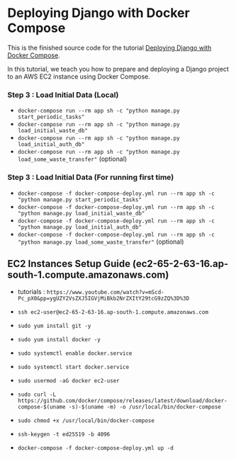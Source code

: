 # Deploying Django with Docker Compose

This is the finished source code for the tutorial [Deploying Django with Docker Compose](https://londonappdeveloper.com/deploying-django-with-docker-compose/).

In this tutorial, we teach you how to prepare and deploying a Django project to an AWS EC2 instance using Docker Compose.

### Step 3 : Load Initial Data (Local)

- `docker-compose run --rm app sh -c "python manage.py start_periodic_tasks"`
- `docker-compose run --rm app sh -c "python manage.py load_initial_waste_db"`
- `docker-compose run --rm app sh -c "python manage.py load_initial_auth_db"`
- `docker-compose run --rm app sh -c "python manage.py load_some_waste_transfer"` (optional)

### Step 3 : Load Initial Data (For running first time)

- `docker-compose -f docker-compose-deploy.yml run --rm app sh -c "python manage.py start_periodic_tasks"`
- `docker-compose -f docker-compose-deploy.yml run --rm app sh -c "python manage.py load_initial_waste_db"`
- `docker-compose -f docker-compose-deploy.yml run --rm app sh -c "python manage.py load_initial_auth_db"`
- `docker-compose -f docker-compose-deploy.yml run --rm app sh -c "python manage.py load_some_waste_transfer"` (optional)

## EC2 Instances Setup Guide (ec2-65-2-63-16.ap-south-1.compute.amazonaws.com)

- tutorials : `https://www.youtube.com/watch?v=mScd-Pc_pX0&pp=ygUZY2VsZXJ5IGVjMiBkb2NrZXItY29tcG9zZQ%3D%3D`
- `ssh ec2-user@ec2-65-2-63-16.ap-south-1.compute.amazonaws.com`

- `sudo yum install git -y`
- `sudo yum install docker -y`
- `sudo systemctl enable docker.service`
- `sudo systemctl start docker.service`
- `sudo usermod -aG docker ec2-user`
- `sudo curl -L https://github.com/docker/compose/releases/latest/download/docker-compose-$(uname -s)-$(uname -m) -o /usr/local/bin/docker-compose`
- `sudo chmod +x /usr/local/bin/docker-compose`
- `ssh-keygen -t ed25519 -b 4096`
- `docker-compose -f docker-compose-deploy.yml up -d`
